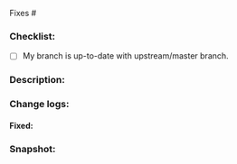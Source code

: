 <!-- Please create/claim an issue before sending a PR -->
<!-- Add issue number (Eg: fixes #123) -->

Fixes #

### Checklist:
- [ ] My branch is up-to-date with upstream/master branch.

### Description:
<!-- Describe about what this PR does, previous state and new state of the output -->

### Change logs:
<!-- #### Added -->
<!-- Edit these points below to describe the new features added with this PR -->
<!-- - Feature 1 -->
<!-- - Feature 2 -->

#### Fixed:
<!-- Edit these points below to describe the bug fixes made with this PR -->
<!-- - Bug 1 -->

### Snapshot:
<!-- If you can then please provide the screenshot of the changes you have made -->
